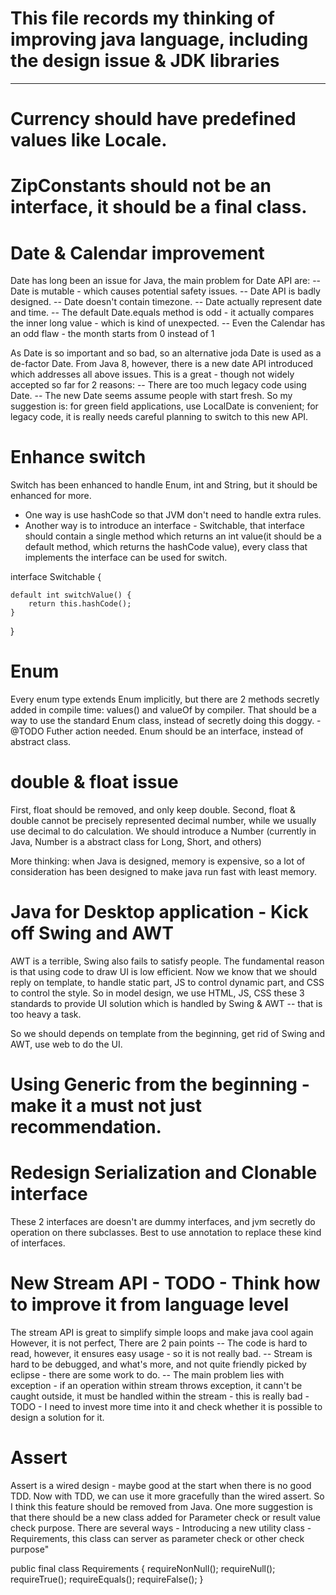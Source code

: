 # This file records my thinking of improving java language, including the design issue & JDK libraries
-----------------------------------------------------------------------------------------------------------------------------------

# Currency should have predefined values like Locale. 



# ZipConstants should not be an interface, it should be a final class.

# Date & Calendar improvement
Date has long been an issue for Java, the main problem for Date API are:
-- Date is mutable - which causes potential safety issues.
-- Date API is badly designed.
-- Date doesn't contain timezone.
-- Date actually represent date and time.
-- The default Date.equals method is odd - it actually compares the inner long value - which is kind of unexpected.
-- Even the Calendar has an odd flaw - the month starts from 0 instead of 1

As Date is so important and so bad, so an alternative joda Date is used as a de-factor Date.
From Java 8, however, there is a new date API introduced which addresses all above issues.
This is a great - though not widely accepted so far for 2 reasons: 
-- There are too much legacy code using Date.
-- The new Date seems assume people with start fresh.
So my suggestion is: for green field applications, use LocalDate is convenient; for legacy code, it is really needs careful planning to switch to this new API.

# Enhance switch
Switch has been enhanced to handle Enum, int and String, but it should be enhanced for more.
- One way is use hashCode so that JVM don't need to handle extra rules.
- Another way is to introduce an interface - Switchable, that interface should contain a single method which returns an int value(it should be a default method, which returns the hashCode value), every class that implements the interface can be used for switch.

interface Switchable {

	default int switchValue() {
		return this.hashCode();
	}
}

# Enum
Every enum type extends Enum implicitly, but there are 2 methods secretly added in compile time: values() and valueOf by compiler.
That should be a way to use the standard Enum class, instead of secretly doing this doggy. - @TODO Futher action needed.
Enum should be an interface, instead of abstract class.

# double & float issue
First, float should be removed, and only keep double.
Second, float & double cannot be precisely represented decimal number, while we usually use decimal to do calculation.
We should introduce a Number (currently in Java, Number is a abstract class for Long, Short, and others)

More thinking: when Java is designed, memory is expensive, so a lot of consideration has been designed to make java run fast with least memory.

# Java for Desktop application - Kick off Swing and AWT
AWT is a terrible, Swing also fails to satisfy people.
The fundamental reason is that using code to draw UI is low efficient.
Now we know that we should reply on template, to handle static part,  JS to control dynamic part, and CSS to control the style.
So in model design, we use HTML, JS, CSS these 3 standards to provide UI solution which is handled by Swing & AWT -- that is too heavy a task.

So we should depends on template from the beginning, get rid of Swing and AWT, use web to do the UI.

# Using Generic from the beginning - make it a must not just recommendation.


# Redesign Serialization and Clonable interface
These 2 interfaces are doesn't are dummy interfaces, and jvm secretly do operation on there subclasses. Best to use annotation to replace these kind of interfaces.


# New Stream API - TODO - Think how to improve it from language level
The stream API is great to simplify simple loops and make java cool again
However, it is not perfect, There are 2 pain points
-- The code is hard to read, however, it ensures easy usage - so it is not really bad.
-- Stream is hard to be debugged, and what's more, and not quite friendly picked by eclipse - there are some work to do.
-- The main problem lies with exception - if an operation within stream throws exception, it cann't be caught outside, it must be handled within the stream - this is really bad - TODO - I need to invest more time into it and check whether it is possible to design a solution for it.

# Assert 
Assert is a wired design - maybe good at the start when there is no good TDD.
Now with TDD, we can use it more gracefully than the wired assert.
So I think this feature should be removed from Java.
One more suggestion is that there should be a new class added for Parameter check or result value check purpose.
There are several ways - Introducing a new utility class - Requirements, this class can server as parameter check or other check purpose"

public final class Requirements {
	requireNonNull();
	requireNull();
	requireTrue();
	requireEquals();
	requireFalse();
}